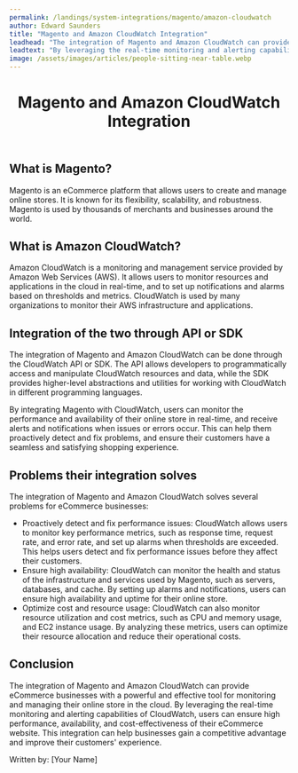 ```yaml
---
permalink: /landings/system-integrations/magento/amazon-cloudwatch
author: Edward Saunders
title: "Magento and Amazon CloudWatch Integration"
leadhead: "The integration of Magento and Amazon CloudWatch can provide eCommerce businesses with a powerful and effective tool for monitoring and managing their online store in the cloud"
leadtext: "By leveraging the real-time monitoring and alerting capabilities of CloudWatch, users can ensure high performance, availability, and cost-effectiveness of their eCommerce website. This integration can help businesses gain a competitive advantage and improve their customers' experience."
image: /assets/images/articles/people-sitting-near-table.webp
---
```

<div class="arttext">	<header>
		<h1>Magento and Amazon CloudWatch Integration</h1>
	</header>
	<main>
		<section>
			<h2>What is Magento?</h2>
			<p>Magento is an eCommerce platform that allows users to create and manage online stores. It is known for its flexibility, scalability, and robustness. Magento is used by thousands of merchants and businesses around the world.</p>
		</section>
		<section>
			<h2>What is Amazon CloudWatch?</h2>
			<p>Amazon CloudWatch is a monitoring and management service provided by Amazon Web Services (AWS). It allows users to monitor resources and applications in the cloud in real-time, and to set up notifications and alarms based on thresholds and metrics. CloudWatch is used by many organizations to monitor their AWS infrastructure and applications.</p>
		</section>
		<section>
			<h2>Integration of the two through API or SDK</h2>
			<p>The integration of Magento and Amazon CloudWatch can be done through the CloudWatch API or SDK. The API allows developers to programmatically access and manipulate CloudWatch resources and data, while the SDK provides higher-level abstractions and utilities for working with CloudWatch in different programming languages.</p>
			<p>By integrating Magento with CloudWatch, users can monitor the performance and availability of their online store in real-time, and receive alerts and notifications when issues or errors occur. This can help them proactively detect and fix problems, and ensure their customers have a seamless and satisfying shopping experience.</p>
		</section>
		<section>
			<h2>Problems their integration solves</h2>
			<p>The integration of Magento and Amazon CloudWatch solves several problems for eCommerce businesses:</p>
			<ul>
				<li>Proactively detect and fix performance issues: CloudWatch allows users to monitor key performance metrics, such as response time, request rate, and error rate, and set up alarms when thresholds are exceeded. This helps users detect and fix performance issues before they affect their customers.</li>
				<li>Ensure high availability: CloudWatch can monitor the health and status of the infrastructure and services used by Magento, such as servers, databases, and cache. By setting up alarms and notifications, users can ensure high availability and uptime for their online store.</li>
				<li>Optimize cost and resource usage: CloudWatch can also monitor resource utilization and cost metrics, such as CPU and memory usage, and EC2 instance usage. By analyzing these metrics, users can optimize their resource allocation and reduce their operational costs.</li>
			</ul>
		</section>
		<section>
			<h2>Conclusion</h2>
			<p>The integration of Magento and Amazon CloudWatch can provide eCommerce businesses with a powerful and effective tool for monitoring and managing their online store in the cloud. By leveraging the real-time monitoring and alerting capabilities of CloudWatch, users can ensure high performance, availability, and cost-effectiveness of their eCommerce website. This integration can help businesses gain a competitive advantage and improve their customers' experience.</p>
		</section>
	</main>
	<footer>
		<p>Written by: [Your Name]</p>
	</footer>
</div>
